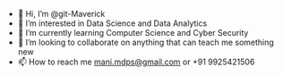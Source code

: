 - 👋 Hi, I’m @git-Maverick
- 👀 I’m interested in Data Science and Data Analytics
- 🌱 I’m currently learning Computer Science and Cyber Security
- 💞️ I’m looking to collaborate on anything that can teach me something new
- 📫 How to reach me mani.mdps@gmail.com or +91 9925421506

<!---
git-Maverick/git-Maverick is a ✨ special ✨ repository because its `README.md` (this file) appears on your GitHub profile.
You can click the Preview link to take a look at your changes.
--->
